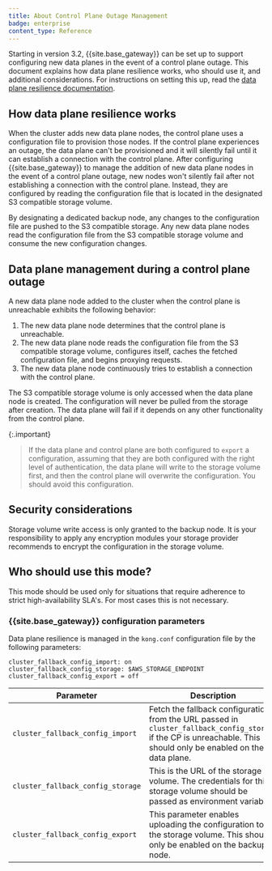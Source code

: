 ```yaml
---
title: About Control Plane Outage Management
badge: enterprise
content_type: Reference
---
```


Starting in version 3.2, {{site.base_gateway}} can be set up to support configuring new data planes in the event of a control plane outage. This document explains how data plane resilience works, who should use it, and additional considerations. For instructions on setting this up, read the [data plane resilience documentation](/gateway/latest/kong-enterprise/cp-outage-handling).


## How data plane resilience works

When the cluster adds new data plane nodes, the control plane uses a configuration file to provision those nodes. If the control plane experiences an outage, the data plane can't be provisioned and it will silently fail until it can establish a connection with the control plane. After configuring {{site.base_gateway}} to manage the addition of new data plane nodes in the event of a control plane outage, new nodes won't silently fail after not establishing a connection with the control plane. Instead, they are configured by reading the configuration file that is located in the designated S3 compatible storage volume. 

By designating a dedicated backup node, any changes to the configuration file are pushed to the S3 compatible storage. Any new data plane nodes read the configuration file from the S3 compatible storage volume and consume the new configuration changes. 


## Data plane management during a control plane outage

A new data plane node added to the cluster when the control plane is unreachable exhibits the following behavior:  

1. The new data plane node determines that the control plane is unreachable. 
1. The new data plane node reads the configuration file from the S3 compatible storage volume, configures itself, caches the fetched configuration file, and begins proxying requests.
1. The new data plane node continuously tries to establish a connection with the control plane. 

The S3 compatible storage volume is only accessed when the data plane node is created. The configuration will never be pulled from the storage after creation. The data plane will fail if it depends on any other functionality from the control plane. 

{:.important}
> If the data plane and control plane are both configured to `export` a configuration, assuming that they are both configured with the right level of authentication, the data plane will write to the storage volume first, and then the control plane will overwrite the configuration. You should avoid this configuration.

## Security considerations

Storage volume write access is only granted to the backup node.
It is your responsibility to apply any encryption modules your storage provider recommends to encrypt the configuration in the storage volume. 


## Who should use this mode?

This mode should be used only for situations that require adherence to strict high-availability SLA's. For most cases this is not necessary. 


### {{site.base_gateway}} configuration parameters

Data plane resilience is managed in the `kong.conf` configuration file by the following parameters: 

```
cluster_fallback_config_import: on
cluster_fallback_config_storage: $AWS_STORAGE_ENDPOINT
cluster_fallback_config_export = off
```


| Parameter      | Description |
| ----------- | ----------- |
| `cluster_fallback_config_import`      | Fetch the fallback configuration from the URL passed in `cluster_fallback_config_storage` if the CP is unreachable. This should only be enabled on the data plane.     |
| `cluster_fallback_config_storage`   | This is the URL of the storage volume. The credentials for this storage volume should be passed as environment variables.       |
| `cluster_fallback_config_export` | This parameter enables uploading the configuration to the storage volume. This should only be enabled on the backup node.|
